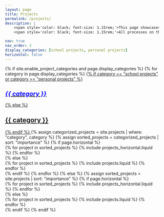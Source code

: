 ```yaml
---
layout: page
title: Projects
permalink: /projects/
description: |
    <span style='color: black; font-size: 1.15rem;'>This page showcases projects that have been committed and deployed on GitHub, each with a brief explanation and a link to the corresponding repository. Some projects are not yet committed or deployed due to various reasons such as ongoing revisions, data privacy considerations, or deployment constraints. The page is actively being updated to reflect current progress.</span><br></span><br>
    <span style='color: black; font-size: 1.15rem;'>All processes on this webpage are deployed using PyCharm and GitHub.</span><br>

nav: true
nav_order: 3
display_categories: [school projects, personal projects]
horizontal: false
---
```


<!-- pages/projects.md -->
<div class="projects">
  {% if site.enable_project_categories and page.display_categories %}
    <!-- Display categorized projects -->
    {% for category in page.display_categories %}
      <a id="{{ category | slugify }}" href=".#{{ category | slugify }}">
        {% if category == "school projects" or category == "personal projects" %}
          <h2 class="category" style="color: #0000FF;font-style: italic;font-size: 1.25rem;">{{ category }}</h2>
        {% else %}
          <h2 class="category">{{ category }}</h2>
        {% endif %}
      </a>
      {% assign categorized_projects = site.projects | where: "category", category %}
      {% assign sorted_projects = categorized_projects | sort: "importance" %}
      <!-- Generate cards for each project -->
      {% if page.horizontal %}
        <div class="container">
          <div class="row row-cols-1 row-cols-md-2">
            {% for project in sorted_projects %}
              {% include projects_horizontal.liquid %}
            {% endfor %}
          </div>
        </div>
      {% else %}
        <div class="row row-cols-1 row-cols-md-3">
          {% for project in sorted_projects %}
            {% include projects.liquid %}
          {% endfor %}
        </div>
      {% endif %}
    {% endfor %}
  {% else %}
    <!-- Display projects without categories -->
    {% assign sorted_projects = site.projects | sort: "importance" %}
    <!-- Generate cards for each project -->
    {% if page.horizontal %}
      <div class="container">
        <div class="row row-cols-1 row-cols-md-2">
          {% for project in sorted_projects %}
            {% include projects_horizontal.liquid %}
          {% endfor %}
        </div>
      </div>
    {% else %}
      <div class="row row-cols-1 row-cols-md-3">
        {% for project in sorted_projects %}
          {% include projects.liquid %}
        {% endfor %}
      </div>
    {% endif %}
  {% endif %}
</div>
